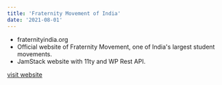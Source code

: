 ```yaml
---
title: 'Fraternity Movement of India'
date: '2021-08-01'
---
```


-   fraternityindia.org
-   Official website of Fraternity Movement, one of India's largest student movements.
-   JamStack website with 11ty and WP Rest API.

[visit website](https://fraternityindia.org)